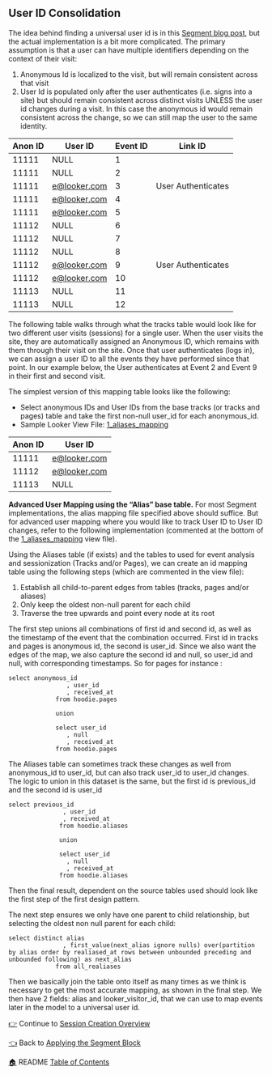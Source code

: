 ## User ID Consolidation

The idea behind finding a universal user id is in this [Segment blog post](), but the actual implementation is a bit more complicated. The primary assumption is that a user can have multiple identifiers depending on the context of their visit:

1. Anonymous Id is localized to the visit, but will remain consistent across that visit
1. User Id is populated only after the user authenticates (i.e. signs into a site) but should remain consistent across distinct visits UNLESS the user id changes during a visit. In this case the anonymous id would remain consistent across the change, so we can still map the user to the same identity.


Anon ID | User ID | Event ID | Link ID
------- | ------- | -------- | -------
11111 | NULL | 1 | | First Visit
11111 | NULL | 2 | | First Visit
11111 | e@looker.com | 3 | User Authenticates | First Visit
11111 | e@looker.com | 4 | | First Visit
11111 | e@looker.com | 5 | | First Visit
11112 | NULL | 6 | | Second Visit
11112 | NULL | 7 | | Second Visit
11112 | NULL | 8 | |Second Visit
11112 | e@looker.com | 9 | User Authenticates | Second Visit
11112 | e@looker.com | 10 | | Second Visit
11113 | NULL | 11 | | Third Visit
11113 | NULL | 12 | | Third Visit

The following table walks through what the tracks table would look like for two different user visits (sessions) for a single user. When the user visits the site, they are automatically assigned an Anonymous ID, which remains with them through their visit on the site. Once that user authenticates (logs in), we can assign a user ID to all the events they have performed since that point. In our example below, the User authenticates at Event 2 and Event 9 in their first and second visit.

The simplest version of this mapping table looks like the following:

* Select anonymous IDs and User IDs from the base tracks (or tracks and pages) table and take the first non-null user_id for each anonymous_id.
* Sample Looker View File: [1_aliases_mapping](1_aliases_mapping.view.lkml)

Anon ID | User ID
------- | -------
11111 | e@looker.com
11112 | e@looker.com
11113 | NULL

**Advanced User Mapping using the “Alias” base table.**
For most Segment implementations, the alias mapping file specified above should suffice. But for advanced user mapping where you would like to track User ID to User ID changes, refer to the following implementation (commented at the bottom of the [1_aliases_mapping](1_aliases_mapping.view.lookml) view file).

Using the Aliases table (if exists) and the tables to used for event analysis and sessionization (Tracks and/or Pages), we can create an id mapping table using the following steps (which are commented in the view file):

1. Establish all child-to-parent edges from tables (tracks, pages and/or aliases)
1. Only keep the oldest non-null parent for each child
1. Traverse the tree upwards and point every node at its root

The first step unions all combinations of first id and second id, as well as the timestamp of the event that the combination occurred. First id in tracks and pages is anonymous id, the second is user_id.  Since we also want the edges of the map, we also capture the second id and null, so user_id and null, with corresponding timestamps.  So for pages for instance :

 ```
select anonymous_id
                 , user_id
                 , received_at
              from hoodie.pages

              union

              select user_id
                 , null
                 , received_at
              from hoodie.pages
 ```

The Aliases table can sometimes track these changes as well from anonymous_id to user_id, but can also track user_id to user_id changes. The logic to union in this dataset is the same, but the first id is previous_id and the second id is user_id

```
select previous_id
               , user_id
               , received_at
              from hoodie.aliases

              union

              select user_id
                , null
                , received_at
              from hoodie.aliases
```

Then the final result, dependent on the source tables used should look like the first step of the first design pattern.

The next step ensures we only have one parent to child relationship, but selecting the oldest non null parent for each child:

```
select distinct alias
               , first_value(next_alias ignore nulls) over(partition by alias order by realiased_at rows between unbounded preceding and unbounded following) as next_alias
             from all_realiases
```

Then we basically join the table onto itself as many times as we think is necessary to get the most accurate mapping, as shown in the final step. We then have 2 fields: alias and looker_visitor_id, that we can use to map events later in the model to a universal user id.

[:point_right:](_7_session_creation_overview.md) Continue to [Session Creation Overview](_7_session_creation_overview.md)

[:point_left:](_5_applying_the_segment_block.md) Back to [Applying the Segment Block](_5_applying_the_segment_block.md)

[:house:](README.md) README [Table of Contents](README.md)
